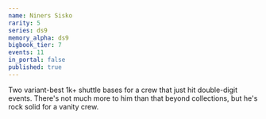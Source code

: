 ```yaml
---
name: Niners Sisko
rarity: 5
series: ds9
memory_alpha: ds9
bigbook_tier: 7
events: 11
in_portal: false
published: true
---
```


Two variant-best 1k+ shuttle bases for a crew that just hit double-digit events. There's not much more to him than that beyond collections, but he's rock solid for a vanity crew.
